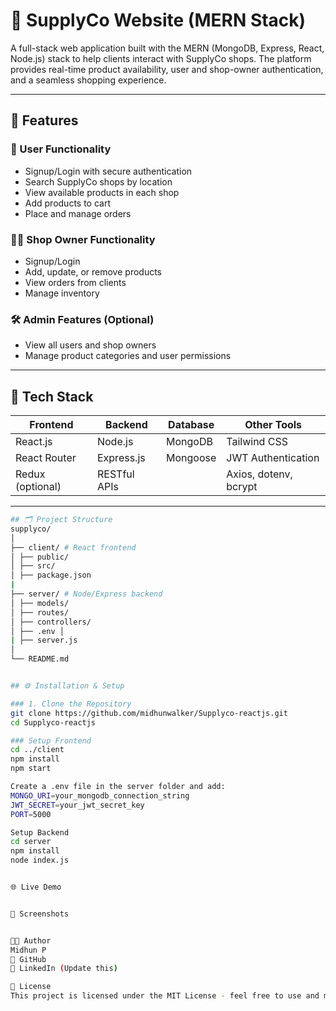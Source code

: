 # 🏪 SupplyCo Website (MERN Stack)

A full-stack web application built with the MERN (MongoDB, Express, React, Node.js) stack to help clients interact with SupplyCo shops. The platform provides real-time product availability, user and shop-owner authentication, and a seamless shopping experience.

---

## 🚀 Features

### 👥 User Functionality
- Signup/Login with secure authentication
- Search SupplyCo shops by location
- View available products in each shop
- Add products to cart
- Place and manage orders

### 🧑‍💼 Shop Owner Functionality
- Signup/Login
- Add, update, or remove products
- View orders from clients
- Manage inventory

### 🛠 Admin Features (Optional)
- View all users and shop owners
- Manage product categories and user permissions

---

## 🧱 Tech Stack

| Frontend         | Backend        | Database   | Other Tools               |
|------------------|----------------|------------|---------------------------|
| React.js         | Node.js        | MongoDB    | Tailwind CSS              |
| React Router     | Express.js     | Mongoose   | JWT Authentication        |
| Redux (optional) | RESTful APIs   |            | Axios, dotenv, bcrypt     |

---
```bash
## 🗂️ Project Structure
supplyco/ 
│ 
├── client/ # React frontend 
│ ├── public/ 
│ ├── src/
│ ├── package.json 
|
├── server/ # Node/Express backend
│ ├── models/ 
│ ├── routes/ 
│ ├── controllers/ 
│ ├── .env │ 
| ├── server.js 
│ 
└── README.md


## ⚙️ Installation & Setup

### 1. Clone the Repository
git clone https://github.com/midhunwalker/Supplyco-reactjs.git
cd Supplyco-reactjs

### Setup Frontend
cd ../client
npm install
npm start

Create a .env file in the server folder and add:
MONGO_URI=your_mongodb_connection_string
JWT_SECRET=your_jwt_secret_key
PORT=5000

Setup Backend
cd server
npm install
node index.js


🌐 Live Demo


📸 Screenshots


🧑‍💻 Author
Midhun P
🔗 GitHub
🔗 LinkedIn (Update this)

📜 License
This project is licensed under the MIT License - feel free to use and modify for personal or commercial use.

